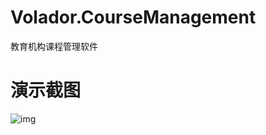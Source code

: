 # Volador.CourseManagement

教育机构课程管理软件

# 演示截图

![img](https://images.cnblogs.com/cnblogs_com/fishpond816/1815096/o_201028150251%E5%B1%8F%E5%B9%95%E6%88%AA%E5%9B%BE%202020-10-28%20222105.png)

